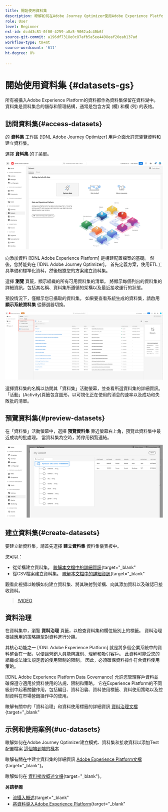 ```yaml
---
title: 開始使用資料集
description: 瞭解如何在Adobe Journey Optimizer使用Adobe Experience Platform資料集
role: User
level: Beginner
exl-id: dcdd3c81-0f00-4259-a8a5-9062a4c40b6f
source-git-commit: a196df7318e0c87afb5a5ee4498eaf20eab137ad
workflow-type: tm+mt
source-wordcount: '611'
ht-degree: 8%

---
```


# 開始使用資料集 {#datasets-gs}

所有被攝入Adobe Experience Platform的資料都作為資料集保留在資料湖中。 資料集是資料集合的儲存和管理結構，通常是包含方案 (欄) 和欄 (列) 的表格。 

## 訪問資料集{#access-datasets}

的 **資料集** 工作區 [!DNL Adobe Journey Optimizer] 用戶介面允許您瀏覽資料和建立資料集。

選擇 **資料集** 的子菜單。

![](assets/datasets-home.png)

向添加資料 [!DNL Adobe Experience Platform] 是構建配置檔案的基礎。 然後，您將能夠在 [!DNL Adobe Journey Optimizer]。 首先定義方案，使用ETL工具準備和標準化資料，然後根據您的方案建立資料集。

選擇 **瀏覽** 頁籤，顯示組織的所有可用資料集的清單。 將顯示每個列出的資料集的詳細資訊，包括其名稱、資料集所遵循的架構以及最近接收運行的狀態。

預設情況下，僅顯示您已攝取的資料集。 如果要查看系統生成的資料集，請啟用 **顯示系統資料集** 從篩選器切換。

![](assets/ajo-system-datasets.png)

選擇資料集的名稱以訪問其「資料集」活動螢幕，並查看所選資料集的詳細資訊。 「活動」(Activity)頁籤包含圖形，以可視化正在使用的消息的速率以及成功和失敗批的清單。

## 預覽資料集{#preview-datasets}

在「資料集」活動螢幕中，選擇 **預覽資料集** 靠近螢幕右上角，預覽此資料集中最近成功的批處理。 當資料集為空時，將停用預覽連結。

![](assets/dataset-preview.png)


## 建立資料集{#create-datasets}

要建立新資料集，請首先選擇 **建立資料集** 資料集儀表板中。

您可以：

* 從架構建立資料集。 [瞭解本文檔中的詳細資訊](https://experienceleague.adobe.com/docs/experience-platform/catalog/datasets/user-guide.html?lang=en#schema){target=&quot;_blank&quot;
* 從CSV檔案建立資料集。 [瞭解本文檔中的詳細資訊](https://experienceleague.adobe.com/docs/experience-platform/ingestion/tutorials/map-a-csv-file.html?lang=zh-Hant){target=&quot;_blank&quot;

觀看此視頻以瞭解如何建立資料集、將其映射到架構、向其添加資料以及確認已接收資料。

>[!VIDEO](https://video.tv.adobe.com/v/334293?quality=12)

## 資料治理

在資料集中，瀏覽 **資料治理** 頁籤，以檢查資料集和欄位級別上的標籤。 資料治理根據應用的策略類型對資料進行分類。

其核心功能之一 [!DNL Adobe Experience Platform] 就是將多個企業系統中的資料整合在一起，以便讓營銷人員能夠識別、理解和吸引客戶。 此資料可能受您的組織或法律法規定義的使用限制的限制。 因此，必須確保資料操作符合資料使用策略。

[!DNL Adobe Experience Platform Data Governance] 允許您管理客戶資料並確保遵守適用於資料使用的法規、限制和策略。 它在Experience Platform的不同級別中起著關鍵作用，包括編目、資料沿襲、資料使用標籤、資料使用策略以及控制資料在市場營銷操作中的使用。

瞭解有關中的「資料治理」和資料使用標籤的詳細資訊 [資料治理文檔](https://experienceleague.adobe.com/docs/experience-platform/data-governance/labels/user-guide.html){target=&quot;_blank&quot;

## 示例和使用案例{#uc-datasets}

瞭解如何在Adobe Journey Optimizer建立模式、資料集和接收資料以添加Test配置檔案 [這個端到端的樣本](../segment/creating-test-profiles.md)

瞭解有關在中建立資料集的詳細資訊 [Adobe Experience Platform文檔](https://experienceleague.adobe.com/docs/experience-platform/catalog/datasets/overview.html){target=&quot;_blank&quot;}。

瞭解如何在 [資料接收概述文檔](https://experienceleague.adobe.com/docs/experience-platform/ingestion/home.html?lang=zh-Hant){target=&quot;_blank&quot;}。

**另請參閱**

* [流攝入概述](https://experienceleague.adobe.com/docs/experience-platform/ingestion/streaming/overview.html?lang=zh-Hant){target=&quot;_blank&quot;
* [將資料導入Adobe Experience Platform](https://experienceleague.adobe.com/docs/experience-platform/ingestion/tutorials/ingest-batch-data.html){target=&quot;_blank&quot;

